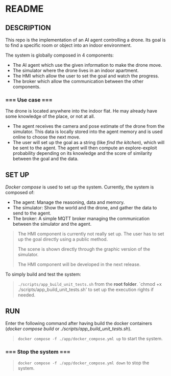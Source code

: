 # README 

## DESCRIPTION

This repo is the implementation of an AI agent controlling a drone. Its goal is to find a specific room or object into an indoor environment. 

The system is globally composed in 4 components: 
* The AI agent which use the given information to make the drone move.
* The simulator where the drone lives in an indoor apartment. 
* The HMI which allow the user to set the goal and watch the progress.
* The broker which allow the communication between the other components.

### === Use case === 

The drone is located anywhere into the indoor flat. He may already have some knowledge of the place, or not at all. 
* The agent receives the camera and pose estimate of the drone from the simulator. This data is locally stored into the agent memory and is used online to choose the next move.
* The user will set up the goal as a string (like *find the kitchen*), which will be sent to the agent. The agent will then compute an explore-exploit probability depending on its knowledge and the score of similarity between the goal and the data.

## SET UP

*Docker compose* is used to set up the system. Currently, the system is composed of: 
* The agent: Manage the reasoning, data and memory.  
* The simulator: Show the world and the drone, and gather the data to send to the agent.
* The broker: A simple MQTT broker managing the communication between the simulator and the agent. 

> The HMI component is currently not really set up. The user has to set up the goal directly using a public method. 
> 
> The scene is shown directly through the graphic version of the simulator. 
> 
> The HMI component will be developed in the next release. 

To simply build and test the system: 
> `./scripts/app_build_unit_tests.sh` from the **root folder**.
> `chmod +x ./scripts/app_build_unit_tests.sh' to set up the execution rights if needed. 


## RUN 
Enter the following command after having build the docker containers (*docker compose build* or *./scripts/app_build_unit_tests.sh*).

> `docker compose -f ./app/docker_compose.yml up` to start the system.

### === Stop the system === 

> `docker compose -f ./app/docker_compose.yml down` to stop the system.